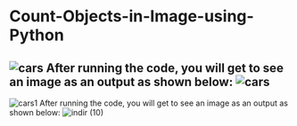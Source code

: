 # Count-Objects-in-Image-using-Python

![cars](https://user-images.githubusercontent.com/97463861/209334401-c16af458-7a86-4ac6-a748-0f325534c293.jpg)
After running the code, you will get to see an image as an output as shown below:
![cars](https://user-images.githubusercontent.com/97463861/209334821-47100212-9f30-480a-8275-54f92b7896a8.png)
-------------------------------
![cars1](https://user-images.githubusercontent.com/97463861/209334857-8378dfa8-f87d-4c64-85c1-d29ef2131eec.jpg)
After running the code, you will get to see an image as an output as shown below:
![indir (10)](https://user-images.githubusercontent.com/97463861/209334920-b52b2eb8-91a1-426b-80bf-7ccc9656130c.png)
